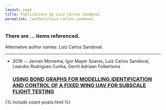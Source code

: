 ```yaml
---
layout: page
title: Publications by Luiz Carlos Sandoval
permalink: /authors/luiz-carlos-sandoval
---
```


<h3 id="number-posts">There are ... items referenced.</h3>
<p id='info-authors'>Alternative author names: Luiz Carlos Sandoval.</p>
<hr />
<ul class="post-list">
<li><span class='post-meta'>2019 -- Jeroen Minnema, Igor Mayer Soares, Luiz Carlos Sandoval, Leandro Rodrigues Cunha, Gerrit Adriaan Folkertsma</span><h3><a class='post-link' href="{{ site.baseurl }}/using-bond-graphs-for-modelling-identification-and-control-of-a-fixed-wing-uav-for-subscale-flight-testing">USING BOND GRAPHS FOR MODELLING,IDENTIFICATION AND CONTROL OF A FIXED WING UAV FOR SUBSCALE FLIGHT TESTING</a></h3></li>

</ul>
{% include count-posts.html %}

